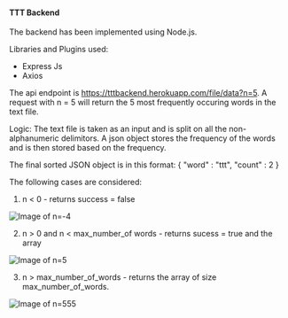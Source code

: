 #### TTT Backend
The backend has been implemented using Node.js.

Libraries and Plugins used:
* Express Js
* Axios 

The api endpoint is https://tttbackend.herokuapp.com/file/data?n=5. 
A request with n = 5 will return the 5 most frequently occuring words in the text file. 

Logic: 
The text file is taken as an input and is split on all the non-alphanumeric delimitors.
A json object stores the frequency of the words and is then stored based on the frequency.

The final sorted JSON object is in this format: 
{
  "word" : "ttt", 
  "count" : 2 
}

The following cases are considered: 
1. n < 0 - returns success = false

![Image of n=-4](https://dl.dropbox.com/s/grcqpeobyre6aob/pic1.JPG?dl=0)

2. n > 0 and n < max_number_of words - returns sucess = true and the array

![Image of n=5](https://dl.dropbox.com/s/yls92qjitk8pnp3/pic2.JPG?dl=0)

3. n > max_number_of_words - returns the array of size max_number_of_words.

![Image of n=555](https://dl.dropbox.com/s/tx5mpj8ihbbou3c/pic3.JPG?dl=0)




